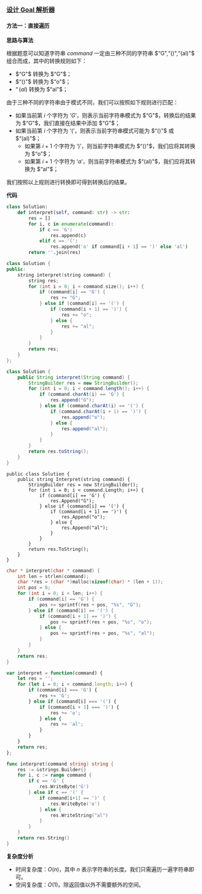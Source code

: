 ### [设计 Goal 解析器](https://leetcode.cn/problems/goal-parser-interpretation/solutions/1949361/she-ji-goal-jie-xi-qi-by-leetcode-soluti-npnp/)

#### 方法一：直接遍历

**思路与算法**

根据题意可以知道字符串 $command$ 一定由三种不同的字符串 $“G",“()",“(al)"$ 组合而成，其中的转换规则如下：

- $“G"$ 转换为 $“G"$；
- $“()"$ 转换为 $“o"$；
- $“(al)$ 转换为 $“al"$；

由于三种不同的字符串由于模式不同，我们可以按照如下规则进行匹配：

- 如果当前第 $i$ 个字符为 $‘G’$，则表示当前字符串模式为 $“G"$，转换后的结果为 $“G"$，我们直接在结果中添加 $“G"$；
- 如果当前第 $i$ 个字符为 $‘(’$，则表示当前字符串模式可能为 $“()"$ 或 $“(al)"$；
    - 如果第 $i+1$ 个字符为 $‘)’$，则当前字符串模式为 $“()"$，我们应将其转换为 $“o"$；
    - 如果第 $i+1$ 个字符为 $‘a’$，则当前字符串模式为 $“(al)"$，我们应将其转换为 $“al"$；

我们按照以上规则进行转换即可得到转换后的结果。

**代码**

```Python
class Solution:
    def interpret(self, command: str) -> str:
        res = []
        for i, c in enumerate(command):
            if c == 'G':
                res.append(c)
            elif c == '(':
                res.append('o' if command[i + 1] == ')' else 'al')
        return ''.join(res)
```

```C++
class Solution {
public:
    string interpret(string command) {
        string res;
        for (int i = 0; i < command.size(); i++) {
            if (command[i] == 'G') {
                res += "G";
            } else if (command[i] == '(') {
                if (command[i + 1] == ')') {
                    res += "o";
                } else {
                    res += "al";
                }
            }
        }
        return res;
    }
};
```

```Java
class Solution {
    public String interpret(String command) {
        StringBuilder res = new StringBuilder();
        for (int i = 0; i < command.length(); i++) {
            if (command.charAt(i) == 'G') {
                res.append("G");
            } else if (command.charAt(i) == '(') {
                if (command.charAt(i + 1) == ')') {
                    res.append("o");
                } else {
                    res.append("al");
                }
            }
        }
        return res.toString();
    }
}
```

```CSharp
public class Solution {
    public string Interpret(string command) {
        StringBuilder res = new StringBuilder();
        for (int i = 0; i < command.Length; i++) {
            if (command[i] == 'G') {
                res.Append("G");
            } else if (command[i] == '(') {
                if (command[i + 1] == ')') {
                    res.Append("o");
                } else {
                    res.Append("al");
                }
            }
        }
        return res.ToString();
    }
}
```

```C
char * interpret(char * command) {
    int len = strlen(command);
    char *res = (char *)malloc(sizeof(char) * (len + 1));
    int pos = 0;
    for (int i = 0; i < len; i++) {
        if (command[i] == 'G') {
            pos += sprintf(res + pos, "%s", "G");
        } else if (command[i] == '(') {
            if (command[i + 1] == ')') {
                pos += sprintf(res + pos, "%s", "o");
            } else {
                pos += sprintf(res + pos, "%s", "al");
            }
        }
    }
    return res;
}
```

```JavaScript
var interpret = function(command) {
    let res = '';
    for (let i = 0; i < command.length; i++) {
        if (command[i] === 'G') {
            res += 'G';
        } else if (command[i] === '(') {
            if (command[i + 1] === ')') {
                res += 'o';
            } else {
                res += 'al';
            }
        }
    }
    return res;
};
```

```Go
func interpret(command string) string {
    res := &strings.Builder{}
    for i, c := range command {
        if c == 'G' {
            res.WriteByte('G')
        } else if c == '(' {
            if command[i+1] == ')' {
                res.WriteByte('o')
            } else {
                res.WriteString("al")
            }
        }
    }
    return res.String()
}
```

**复杂度分析**

- 时间复杂度：$O(n)$，其中 $n$ 表示字符串的长度。我们只需遍历一遍字符串即可。
- 空间复杂度：$O(1)$。除返回值以外不需要额外的空间。
